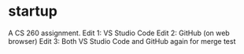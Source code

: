 # startup
A CS 260 assignment.
Edit 1: VS Studio Code
Edit 2: GitHub (on web browser)
Edit 3: Both VS Studio Code and GitHub again for merge test
